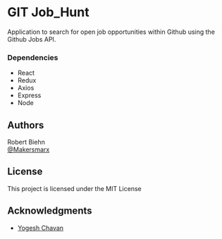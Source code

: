 # GIT Job_Hunt

Application to search for open job opportunities within Github using the Github Jobs API.

### Dependencies

- React
- Redux
- Axios
- Express
- Node

## Authors

Robert Biehn  
[@Makersmarx](https://www.linkedin.com/in/makersmarx/)

## License

This project is licensed under the MIT License

## Acknowledgments

- [Yogesh Chavan](https://dev.to/myogeshchavan97)
